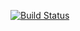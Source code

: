 [![Build Status](https://travis-ci.org/killeroid356/sem.svg?branch=master)](https://travis-ci.org/killeroid356/sem)
